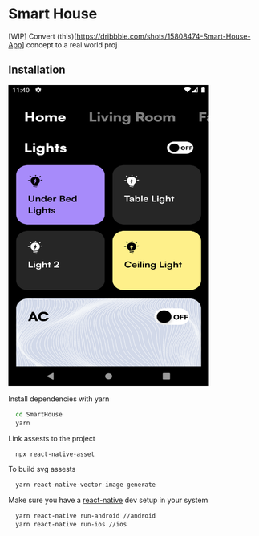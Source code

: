 
# Smart House

[WIP] Convert (this)[https://dribbble.com/shots/15808474-Smart-House-App] concept to a real world proj


## Installation


<img src="https://github.com/crstnmac/SmartHouse/blob/main/preview.png" width=400 height=600>

Install dependencies with yarn

```bash
  cd SmartHouse
  yarn
```

Link assests to the project
    
```bash
  npx react-native-asset
```

To build svg assests

```bash
  yarn react-native-vector-image generate
```

Make sure you have a [react-native](https://reactnative.dev/docs/environment-setup) dev setup in your system
```bash
  yarn react-native run-android //android
  yarn react-native run-ios //ios
```

